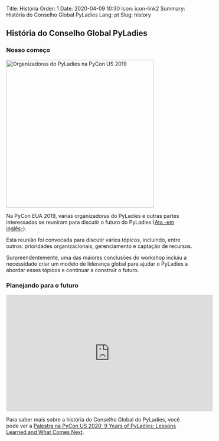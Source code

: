 Title: História
Order: 1
Date: 2020-04-09 10:30
Icon: icon-link2
Summary: História do Conselho Global PyLadies 
Lang: pt
Slug: history

## História do Conselho Global PyLadies 

### Nosso começo

<div class="float-center container">
  <img src="/images/about/future-of-us.png"
     alt="Organizadoras do PyLadies na PyCon US 2019" width="400px" />
</div>


Na PyCon EUA 2019, várias organizadoras do PyLadies e outras partes interessadas se reuniram para discutir o futuro do PyLadies
([Ata -em inglês-](https://github.com/pyladies/global-organizing/blob/master/notes/2019/06_05_2019.md)).

Esta reunião foi convocada para discutir vários tópicos, incluindo, entre outros: prioridades organizacionais, gerenciamento e captação de recursos.

Surpreendentemente, uma das maiores conclusões do workshop incluiu a necessidade criar um modelo de liderança global para ajudar o PyLadies a abordar esses tópicos e continuar a construir  o futuro.

###  Planejando para o futuro

<div class="float-center container"><iframe width="560" height="315" src="https://www.youtube.com/embed/KRwpY2TixAs" frameborder="0" allow="accelerometer; autoplay; encrypted-media; gyroscope; picture-in-picture" allowfullscreen></iframe></div>


Para saber mais sobre a história do Conselho Global do PyLadies, você pode ver a [Palestra na PyCon US 2020: 9 Years of PyLadies: Lessons Learned and What Comes Next](https://www.youtube.com/watch?v=KRwpY2TixAs).